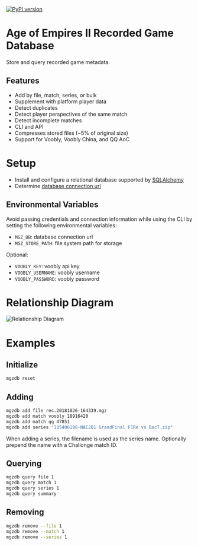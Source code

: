 [![PyPI version](https://badge.fury.io/py/mgzdb.svg)](https://badge.fury.io/py/mgzdb)

# Age of Empires II Recorded Game Database

Store and query recorded game metadata.

## Features

- Add by file, match, series, or bulk
- Supplement with platform player data
- Detect duplicates
- Detect player perspectives of the same match
- Detect incomplete matches
- CLI and API
- Compresses stored files (~5% of original size)
- Support for Voobly, Voobly China, and QQ AoC

# Setup

- Install and configure a relational database supported by [SQLAlchemy](https://docs.sqlalchemy.org/en/latest/dialects/)
- Determine [database connection url](https://docs.sqlalchemy.org/en/latest/core/engines.html#database-urls)

## Environmental Variables

Avoid passing credentials and connection information while using the CLI by setting the following environmental variables:

- `MGZ_DB`: database connection url
- `MGZ_STORE_PATH`: file system path for storage

Optional:

- `VOOBLY_KEY`: voobly api key
- `VOOBLY_USERNAME`: voobly username
- `VOOBLY_PASSWORD`: voobly password

# Relationship Diagram

![Relationship Diagram](/docs/schema.png?raw=true)

# Examples

## Initialize

```bash
mgzdb reset
```

## Adding

```bash
mgzdb add file rec.20181026-164339.mgz
mgzdb add match voobly 18916420
mgzdb add match qq 47851
mgzdb add series "135406198-NAC2Q1 GrandFinal F1Re vs BacT.zip"
```

When adding a series, the filename is used as the series name. Optionally prepend the name with a Challonge match ID.

## Querying

```bash
mgzdb query file 1
mgzdb query match 1
mgzdb query series 1
mgzdb query summary
```

## Removing

```bash
mgzdb remove --file 1
mgzdb remove --match 1
mgzdb remove --series 1
```
